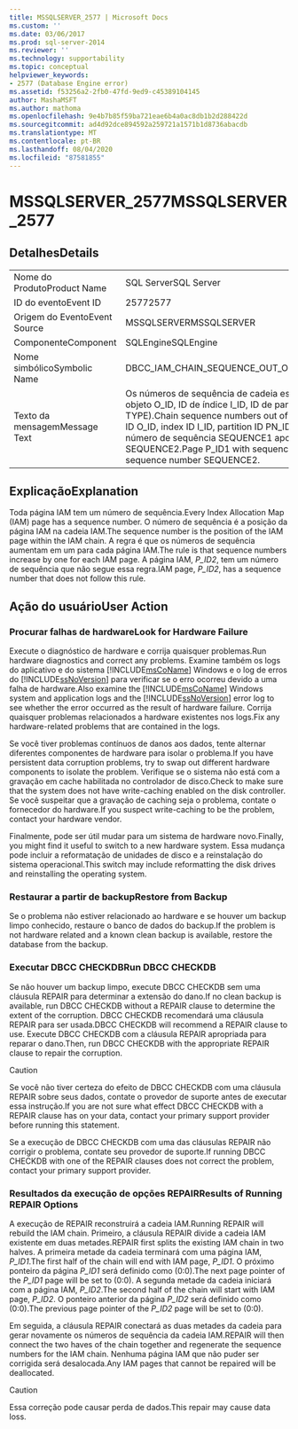 ```yaml
---
title: MSSQLSERVER_2577 | Microsoft Docs
ms.custom: ''
ms.date: 03/06/2017
ms.prod: sql-server-2014
ms.reviewer: ''
ms.technology: supportability
ms.topic: conceptual
helpviewer_keywords:
- 2577 (Database Engine error)
ms.assetid: f53256a2-2fb0-47fd-9ed9-c45389104145
author: MashaMSFT
ms.author: mathoma
ms.openlocfilehash: 9e4b7b85f59ba721eae6b4a0ac8db1b2d288422d
ms.sourcegitcommit: ad4d92dce894592a259721a1571b1d8736abacdb
ms.translationtype: MT
ms.contentlocale: pt-BR
ms.lasthandoff: 08/04/2020
ms.locfileid: "87581855"
---
```

# <a name="mssqlserver_2577"></a><span data-ttu-id="6269b-102">MSSQLSERVER_2577</span><span class="sxs-lookup"><span data-stu-id="6269b-102">MSSQLSERVER_2577</span></span>
    
## <a name="details"></a><span data-ttu-id="6269b-103">Detalhes</span><span class="sxs-lookup"><span data-stu-id="6269b-103">Details</span></span>  
  
|||  
|-|-|  
|<span data-ttu-id="6269b-104">Nome do Produto</span><span class="sxs-lookup"><span data-stu-id="6269b-104">Product Name</span></span>|<span data-ttu-id="6269b-105">SQL Server</span><span class="sxs-lookup"><span data-stu-id="6269b-105">SQL Server</span></span>|  
|<span data-ttu-id="6269b-106">ID do evento</span><span class="sxs-lookup"><span data-stu-id="6269b-106">Event ID</span></span>|<span data-ttu-id="6269b-107">2577</span><span class="sxs-lookup"><span data-stu-id="6269b-107">2577</span></span>|  
|<span data-ttu-id="6269b-108">Origem do Evento</span><span class="sxs-lookup"><span data-stu-id="6269b-108">Event Source</span></span>|<span data-ttu-id="6269b-109">MSSQLSERVER</span><span class="sxs-lookup"><span data-stu-id="6269b-109">MSSQLSERVER</span></span>|  
|<span data-ttu-id="6269b-110">Componente</span><span class="sxs-lookup"><span data-stu-id="6269b-110">Component</span></span>|<span data-ttu-id="6269b-111">SQLEngine</span><span class="sxs-lookup"><span data-stu-id="6269b-111">SQLEngine</span></span>|  
|<span data-ttu-id="6269b-112">Nome simbólico</span><span class="sxs-lookup"><span data-stu-id="6269b-112">Symbolic Name</span></span>|<span data-ttu-id="6269b-113">DBCC_IAM_CHAIN_SEQUENCE_OUT_OF_ORDER</span><span class="sxs-lookup"><span data-stu-id="6269b-113">DBCC_IAM_CHAIN_SEQUENCE_OUT_OF_ORDER</span></span>|  
|<span data-ttu-id="6269b-114">Texto da mensagem</span><span class="sxs-lookup"><span data-stu-id="6269b-114">Message Text</span></span>|<span data-ttu-id="6269b-115">Os números de sequência de cadeia estão fora de ordem na cadeia de página IAM para a ID de objeto O_ID, ID de índice I_ID, ID de partição PN_ID, ID de unidade de alocação A_ID (tipo TYPE).</span><span class="sxs-lookup"><span data-stu-id="6269b-115">Chain sequence numbers out of order in the Index Allocation Map (IAM) chain for object ID O_ID, index ID I_ID, partition ID PN_ID, alloc unit ID A_ID (type TYPE).</span></span> <span data-ttu-id="6269b-116">A página P_ID1 com número de sequência SEQUENCE1 aponta para a página P_ID2 com número de sequência SEQUENCE2.</span><span class="sxs-lookup"><span data-stu-id="6269b-116">Page P_ID1 with sequence number SEQUENCE1 points to page P_ID2 with sequence number SEQUENCE2.</span></span>|  
  
## <a name="explanation"></a><span data-ttu-id="6269b-117">Explicação</span><span class="sxs-lookup"><span data-stu-id="6269b-117">Explanation</span></span>  
 <span data-ttu-id="6269b-118">Toda página IAM tem um número de sequência.</span><span class="sxs-lookup"><span data-stu-id="6269b-118">Every Index Allocation Map (IAM) page has a sequence number.</span></span> <span data-ttu-id="6269b-119">O número de sequência é a posição da página IAM na cadeia IAM.</span><span class="sxs-lookup"><span data-stu-id="6269b-119">The sequence number is the position of the IAM page within the IAM chain.</span></span> <span data-ttu-id="6269b-120">A regra é que os números de sequência aumentam em um para cada página IAM.</span><span class="sxs-lookup"><span data-stu-id="6269b-120">The rule is that sequence numbers increase by one for each IAM page.</span></span> <span data-ttu-id="6269b-121">A página IAM, *P_ID2*, tem um número de sequência que não segue essa regra.</span><span class="sxs-lookup"><span data-stu-id="6269b-121">IAM page, *P_ID2*, has a sequence number that does not follow this rule.</span></span>  
  
## <a name="user-action"></a><span data-ttu-id="6269b-122">Ação do usuário</span><span class="sxs-lookup"><span data-stu-id="6269b-122">User Action</span></span>  
  
### <a name="look-for-hardware-failure"></a><span data-ttu-id="6269b-123">Procurar falhas de hardware</span><span class="sxs-lookup"><span data-stu-id="6269b-123">Look for Hardware Failure</span></span>  
 <span data-ttu-id="6269b-124">Execute o diagnóstico de hardware e corrija quaisquer problemas.</span><span class="sxs-lookup"><span data-stu-id="6269b-124">Run hardware diagnostics and correct any problems.</span></span> <span data-ttu-id="6269b-125">Examine também os logs do aplicativo e do sistema [!INCLUDE[msCoName](../../includes/msconame-md.md)] Windows e o log de erros do [!INCLUDE[ssNoVersion](../../includes/ssnoversion-md.md)] para verificar se o erro ocorreu devido a uma falha de hardware.</span><span class="sxs-lookup"><span data-stu-id="6269b-125">Also examine the [!INCLUDE[msCoName](../../includes/msconame-md.md)] Windows system and application logs and the [!INCLUDE[ssNoVersion](../../includes/ssnoversion-md.md)] error log to see whether the error occurred as the result of hardware failure.</span></span> <span data-ttu-id="6269b-126">Corrija quaisquer problemas relacionados a hardware existentes nos logs.</span><span class="sxs-lookup"><span data-stu-id="6269b-126">Fix any hardware-related problems that are contained in the logs.</span></span>  
  
 <span data-ttu-id="6269b-127">Se você tiver problemas contínuos de danos aos dados, tente alternar diferentes componentes de hardware para isolar o problema.</span><span class="sxs-lookup"><span data-stu-id="6269b-127">If you have persistent data corruption problems, try to swap out different hardware components to isolate the problem.</span></span> <span data-ttu-id="6269b-128">Verifique se o sistema não está com a gravação em cache habilitada no controlador de disco.</span><span class="sxs-lookup"><span data-stu-id="6269b-128">Check to make sure that the system does not have write-caching enabled on the disk controller.</span></span> <span data-ttu-id="6269b-129">Se você suspeitar que a gravação de caching seja o problema, contate o fornecedor do hardware.</span><span class="sxs-lookup"><span data-stu-id="6269b-129">If you suspect write-caching to be the problem, contact your hardware vendor.</span></span>  
  
 <span data-ttu-id="6269b-130">Finalmente, pode ser útil mudar para um sistema de hardware novo.</span><span class="sxs-lookup"><span data-stu-id="6269b-130">Finally, you might find it useful to switch to a new hardware system.</span></span> <span data-ttu-id="6269b-131">Essa mudança pode incluir a reformatação de unidades de disco e a reinstalação do sistema operacional.</span><span class="sxs-lookup"><span data-stu-id="6269b-131">This switch may include reformatting the disk drives and reinstalling the operating system.</span></span>  
  
### <a name="restore-from-backup"></a><span data-ttu-id="6269b-132">Restaurar a partir de backup</span><span class="sxs-lookup"><span data-stu-id="6269b-132">Restore from Backup</span></span>  
 <span data-ttu-id="6269b-133">Se o problema não estiver relacionado ao hardware e se houver um backup limpo conhecido, restaure o banco de dados do backup.</span><span class="sxs-lookup"><span data-stu-id="6269b-133">If the problem is not hardware related and a known clean backup is available, restore the database from the backup.</span></span>  
  
### <a name="run-dbcc-checkdb"></a><span data-ttu-id="6269b-134">Executar DBCC CHECKDB</span><span class="sxs-lookup"><span data-stu-id="6269b-134">Run DBCC CHECKDB</span></span>  
 <span data-ttu-id="6269b-135">Se não houver um backup limpo, execute DBCC CHECKDB sem uma cláusula REPAIR para determinar a extensão do dano.</span><span class="sxs-lookup"><span data-stu-id="6269b-135">If no clean backup is available, run DBCC CHECKDB without a REPAIR clause to determine the extent of the corruption.</span></span> <span data-ttu-id="6269b-136">DBCC CHECKDB recomendará uma cláusula REPAIR para ser usada.</span><span class="sxs-lookup"><span data-stu-id="6269b-136">DBCC CHECKDB will recommend a REPAIR clause to use.</span></span> <span data-ttu-id="6269b-137">Execute DBCC CHECKDB com a cláusula REPAIR apropriada para reparar o dano.</span><span class="sxs-lookup"><span data-stu-id="6269b-137">Then, run DBCC CHECKDB with the appropriate REPAIR clause to repair the corruption.</span></span>  
  
> [!CAUTION]  
>  <span data-ttu-id="6269b-138">Se você não tiver certeza do efeito de DBCC CHECKDB com uma cláusula REPAIR sobre seus dados, contate o provedor de suporte antes de executar essa instrução.</span><span class="sxs-lookup"><span data-stu-id="6269b-138">If you are not sure what effect DBCC CHECKDB with a REPAIR clause has on your data, contact your primary support provider before running this statement.</span></span>  
  
 <span data-ttu-id="6269b-139">Se a execução de DBCC CHECKDB com uma das cláusulas REPAIR não corrigir o problema, contate seu provedor de suporte.</span><span class="sxs-lookup"><span data-stu-id="6269b-139">If running DBCC CHECKDB with one of the REPAIR clauses does not correct the problem, contact your primary support provider.</span></span>  
  
### <a name="results-of-running-repair-options"></a><span data-ttu-id="6269b-140">Resultados da execução de opções REPAIR</span><span class="sxs-lookup"><span data-stu-id="6269b-140">Results of Running REPAIR Options</span></span>  
 <span data-ttu-id="6269b-141">A execução de REPAIR reconstruirá a cadeia IAM.</span><span class="sxs-lookup"><span data-stu-id="6269b-141">Running REPAIR will rebuild the IAM chain.</span></span> <span data-ttu-id="6269b-142">Primeiro, a cláusula REPAIR divide a cadeia IAM existente em duas metades.</span><span class="sxs-lookup"><span data-stu-id="6269b-142">REPAIR first splits the existing IAM chain in two halves.</span></span> <span data-ttu-id="6269b-143">A primeira metade da cadeia terminará com uma página IAM, *P_ID1*.</span><span class="sxs-lookup"><span data-stu-id="6269b-143">The first half of the chain will end with IAM page, *P_ID1*.</span></span> <span data-ttu-id="6269b-144">O próximo ponteiro da página *P_ID1* será definido como (0:0).</span><span class="sxs-lookup"><span data-stu-id="6269b-144">The next page pointer of the *P_ID1* page will be set to (0:0).</span></span> <span data-ttu-id="6269b-145">A segunda metade da cadeia iniciará com a página IAM, *P_ID2*.</span><span class="sxs-lookup"><span data-stu-id="6269b-145">The second half of the chain will start with IAM page, *P_ID2*.</span></span> <span data-ttu-id="6269b-146">O ponteiro anterior da página *P_ID2* será definido como (0:0).</span><span class="sxs-lookup"><span data-stu-id="6269b-146">The previous page pointer of the *P_ID2* page will be set to (0:0).</span></span>  
  
 <span data-ttu-id="6269b-147">Em seguida, a cláusula REPAIR conectará as duas metades da cadeia para gerar novamente os números de sequência da cadeia IAM.</span><span class="sxs-lookup"><span data-stu-id="6269b-147">REPAIR will then connect the two haves of the chain together and regenerate the sequence numbers for the IAM chain.</span></span> <span data-ttu-id="6269b-148">Nenhuma página IAM que não puder ser corrigida será desalocada.</span><span class="sxs-lookup"><span data-stu-id="6269b-148">Any IAM pages that cannot be repaired will be deallocated.</span></span>  
  
> [!CAUTION]  
>  <span data-ttu-id="6269b-149">Essa correção pode causar perda de dados.</span><span class="sxs-lookup"><span data-stu-id="6269b-149">This repair may cause data loss.</span></span>  
  
  
